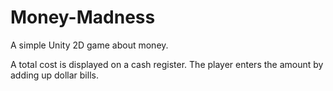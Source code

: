 # Money-Madness

A simple Unity 2D game about money.

A total cost is displayed on a cash register.
The player enters the amount by adding up dollar bills.
